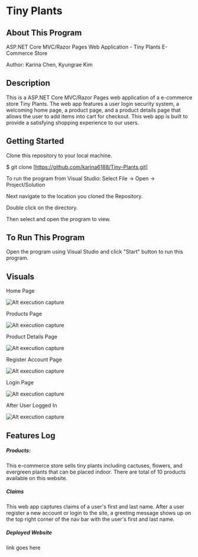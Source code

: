 # Tiny Plants

## About This Program
ASP.NET Core MVC/Razor Pages Web Application - Tiny Plants E-Commerce Store

Author: Karina Chen, Kyungrae Kim

## Description
This is a ASP.NET Core MVC/Razor Pages web application of a e-commerce store Tiny Plants. The web app features a user login security system, a welcoming home page, a product page, and a product details page that allows the user to add items into cart for checkout. This web app is built to provide a satisfying shopping experience to our users.

## Getting Started
Clone this repository to your local machine.

$ git clone [https://github.com/karina6188/Tiny-Plants.git]

To run the program from Visual Studio:
Select File -> Open -> Project/Solution

Next navigate to the location you cloned the Repository.

Double click on the directory.

Then select and open the program to view.

## To Run This Program
Open the program using Visual Studio and click "Start" button to run this program.

## Visuals

Home Page

![Alt execution capture](/captures/home.JPG)

Products Page

![Alt execution capture](/captures/products.JPG)

Product Details Page

![Alt execution capture](/captures/product-detail.JPG)

Register Account Page

![Alt execution capture](/captures/register.JPG)

Login Page

![Alt execution capture](/captures/login.JPG)

After User Logged In

![Alt execution capture](/captures/after-login.JPG)

## Features Log

##### Products:
This e-commerce store sells tiny plants including cactuses, flowers, and evergreen plants that can be placed indoor. There are total of 10 products available on this website.

##### Claims
This web app captures claims of a user's first and last name. After a user register a new account or login to the site, a greeting message shows up on the top right corner of the nav bar with the user's first and last name.

##### Deployed Website
link goes here